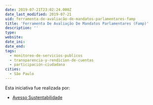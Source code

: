 ```yaml
---
date: 2019-07-21T23:02:24.000Z
date_last_modified: 2019-07-21
uid: ferramenta-de-avaliacão-de-mandatos-parlamentares-famp
title: 'Ferramenta De Avaliação De Mandatos Parlamentares (Famp)'
description: ''
type: 
website: 
date_ini: 
date_end: 
tags:
  - monitoreo-de-servicios-publicos
  - transparencia-y-rendicion-de-cuentas
  - participación-ciudadana
cities: 
  - São Paulo
---
```


Esta iniciativa fue realizada por:

- [Avesso Sustentabilidade](/organizaciones/avesso-sustentabilidade)
